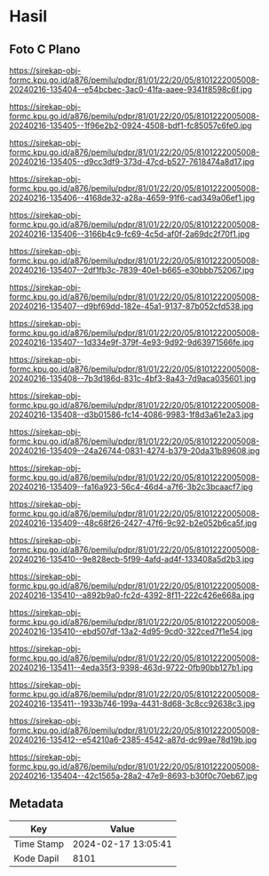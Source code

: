 # Hasil

## Foto C Plano

https://sirekap-obj-formc.kpu.go.id/a876/pemilu/pdpr/81/01/22/20/05/8101222005008-20240216-135404--e54bcbec-3ac0-41fa-aaee-9341f8598c6f.jpg

https://sirekap-obj-formc.kpu.go.id/a876/pemilu/pdpr/81/01/22/20/05/8101222005008-20240216-135405--1f96e2b2-0924-4508-bdf1-fc85057c6fe0.jpg

https://sirekap-obj-formc.kpu.go.id/a876/pemilu/pdpr/81/01/22/20/05/8101222005008-20240216-135405--d9cc3df9-373d-47cd-b527-7618474a8d17.jpg

https://sirekap-obj-formc.kpu.go.id/a876/pemilu/pdpr/81/01/22/20/05/8101222005008-20240216-135406--4168de32-a28a-4659-91f6-cad349a06ef1.jpg

https://sirekap-obj-formc.kpu.go.id/a876/pemilu/pdpr/81/01/22/20/05/8101222005008-20240216-135406--3166b4c9-fc69-4c5d-af0f-2a69dc2f70f1.jpg

https://sirekap-obj-formc.kpu.go.id/a876/pemilu/pdpr/81/01/22/20/05/8101222005008-20240216-135407--2df1fb3c-7839-40e1-b665-e30bbb752067.jpg

https://sirekap-obj-formc.kpu.go.id/a876/pemilu/pdpr/81/01/22/20/05/8101222005008-20240216-135407--d9bf69dd-182e-45a1-9137-87b052cfd538.jpg

https://sirekap-obj-formc.kpu.go.id/a876/pemilu/pdpr/81/01/22/20/05/8101222005008-20240216-135407--1d334e9f-379f-4e93-9d92-9d63971566fe.jpg

https://sirekap-obj-formc.kpu.go.id/a876/pemilu/pdpr/81/01/22/20/05/8101222005008-20240216-135408--7b3d186d-831c-4bf3-8a43-7d9aca035601.jpg

https://sirekap-obj-formc.kpu.go.id/a876/pemilu/pdpr/81/01/22/20/05/8101222005008-20240216-135408--d3b01586-fc14-4086-9983-1f8d3a61e2a3.jpg

https://sirekap-obj-formc.kpu.go.id/a876/pemilu/pdpr/81/01/22/20/05/8101222005008-20240216-135409--24a26744-0831-4274-b379-20da31b89608.jpg

https://sirekap-obj-formc.kpu.go.id/a876/pemilu/pdpr/81/01/22/20/05/8101222005008-20240216-135409--fa16a923-56c4-46d4-a7f6-3b2c3bcaacf7.jpg

https://sirekap-obj-formc.kpu.go.id/a876/pemilu/pdpr/81/01/22/20/05/8101222005008-20240216-135409--48c68f26-2427-47f6-9c92-b2e052b6ca5f.jpg

https://sirekap-obj-formc.kpu.go.id/a876/pemilu/pdpr/81/01/22/20/05/8101222005008-20240216-135410--9e828ecb-5f99-4afd-ad4f-133408a5d2b3.jpg

https://sirekap-obj-formc.kpu.go.id/a876/pemilu/pdpr/81/01/22/20/05/8101222005008-20240216-135410--a892b9a0-fc2d-4392-8f11-222c426e668a.jpg

https://sirekap-obj-formc.kpu.go.id/a876/pemilu/pdpr/81/01/22/20/05/8101222005008-20240216-135410--ebd507df-13a2-4d95-9cd0-322ced7f1e54.jpg

https://sirekap-obj-formc.kpu.go.id/a876/pemilu/pdpr/81/01/22/20/05/8101222005008-20240216-135411--4eda35f3-9398-463d-9722-0fb90bb127b1.jpg

https://sirekap-obj-formc.kpu.go.id/a876/pemilu/pdpr/81/01/22/20/05/8101222005008-20240216-135411--1933b746-199a-4431-8d68-3c8cc92638c3.jpg

https://sirekap-obj-formc.kpu.go.id/a876/pemilu/pdpr/81/01/22/20/05/8101222005008-20240216-135412--e54210a6-2385-4542-a87d-dc99ae78d19b.jpg

https://sirekap-obj-formc.kpu.go.id/a876/pemilu/pdpr/81/01/22/20/05/8101222005008-20240216-135404--42c1565a-28a2-47e9-8693-b30f0c70eb67.jpg


## Metadata

| Key        | Value               |
| ---------- | ------------------- |
| Time Stamp | 2024-02-17 13:05:41 |
| Kode Dapil | 8101                |



